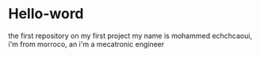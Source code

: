 # Hello-word
the first repository on my first project
my name is mohammed echchcaoui, i'm from morroco, an i'm a mecatronic engineer 
